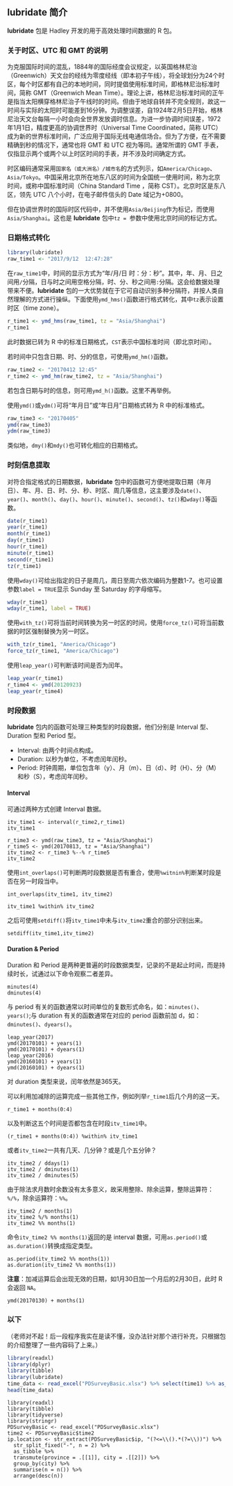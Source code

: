 ## **lubridate** 简介

**lubridate** 包是 Hadley 开发的用于高效处理时间数据的 R 包。

### 关于时区、UTC 和 GMT 的说明

为克服国际时间的混乱，1884年的国际经度会议规定，以英国格林尼治（Greenwich）天文台的经线为零度经线（即本初子午线），将全球划分为24个时区，每个时区都有自己的本地时间，同时提倡使用标准时间，即格林尼治标准时间，简称 GMT（Greenwich Mean Time）。理论上讲，格林尼治标准时间的正午是指当太阳横穿格林尼治子午线时的时间。但由于地球自转并不完全规则，故这一时间与实际的太阳时可能差到16分钟。为调整误差，自1924年2月5日开始，格林尼治天文台每隔一小时会向全世界发放调时信息。为进一步协调时间误差，1972年1月1日，精度更高的协调世界时（Universal Time Coordinated，简称 UTC）成为新的世界标准时间，广泛应用于国际无线电通信场合。但为了方便，在不需要精确到秒的情况下，通常也将 GMT 和 UTC 视为等同。通常所谓的 GMT 手表，仅指显示两个或两个以上时区时间的手表，并不涉及时间确定方式。

时区编码通常采用`国家名（或大洲名）/城市名`的方式列示，如`America/Chicago`、`Asia/Tokyo`。中国采用北京所在地东八区的时间为全国统一使用时间，称为北京时间，或称中国标准时间（China Standard Time ，简称 CST）。北京时区是东八区，领先 UTC 八个小时，在电子邮件信头的 Date 域记为+0800。

但在协调世界时的国际时区代码中，并不使用`Asia/Beijing`作为标记，而使用`Asia/Shanghai`。这也是 **lubridate** 包中`tz = `参数中使用北京时间的标记方式。

### 日期格式转化

```r
library(lubridate)
raw_time1 <- "2017/9/12  12:47:28"
```

在`raw_time1`中，时间的显示方式为“年/月/日 时：分：秒”。其中，年、月、日之间用`/`分隔，日与时之间用空格分隔，时、分、秒之间用`:`分隔。这会给数据处理带来不便。**lubridate** 包的一大优势就在于它可自动识别多种分隔符，并按人类自然理解的方式进行操纵。下面使用`ymd_hms()`函数进行格式转化，其中`tz`表示设置时区（time zone）。

```r
r_time1 <- ymd_hms(raw_time1, tz = "Asia/Shanghai")
r_time1
```
此时数据已转为 R 中的标准日期格式，`CST`表示中国标准时间（即北京时间）。


若时间中只包含日期、时、分的信息，可使用`ymd_hm()`函数。

```r
raw_time2 <- "20170412 12:45"
r_time2 <- ymd_hm(raw_time2, tz = "Asia/Shanghai")
```

若包含日期与时的信息，则可用`ymd_h()`函数。这里不再举例。

使用`ymd()`或`ydm()`可将“年月日”或“年日月”日期格式转为 R 中的标准格式。
```r
raw_time3 <- "20170405"
ymd(raw_time3)
ydm(raw_time3)
```
类似地，`dmy()`和`mdy()`也可转化相应的日期格式。


### 时刻信息提取

对符合指定格式的日期数据，**lubridate** 包中的函数可方便地提取日期（年月日）、年、月、日、时、分、秒、时区、周几等信息，这主要涉及`date()`、`year()`、`month()`、`day()`、`hour()`、`minute()`、`second()`、`tz()`和`wday()`等函数。

```r
date(r_time1)
year(r_time1)
month(r_time1)
day(r_time1)
hour(r_time1)
minute(r_time1)
second(r_time1)
tz(r_time1)
```

使用`wday()`可给出指定的日子是周几，周日至周六依次编码为整数1-7。也可设置参数`label = TRUE`显示 Sunday 至 Saturday 的字母缩写。

```r
wday(r_time1)
wday(r_time1, label = TRUE)
```

使用`with_tz()`可将当前时间转换为另一时区的时间，使用`force_tz()`可将当前数据的时区强制替换为另一时区。

```r
with_tz(r_time1, "America/Chicago")
force_tz(r_time1, "America/Chicago")
```

使用`leap_year()`可判断该时间是否为闰年。

```r
leap_year(r_time1)
r_time4 <- ymd(20120923)
leap_year(r_time4)
```


### 时段数据

**lubridate** 包内的函数可处理三种类型的时段数据，他们分别是 Interval 型、Duration 型和 Period 型。

+ Interval: 由两个时间点构成。
+ Duration: 以秒为单位，不考虑闰年闰秒。
+ Period: 时钟周期，单位包含年（y）、月（m）、日（d）、时（H）、分（M）和秒（S），考虑闰年闰秒。

#### Interval

可通过两种方式创建 Interval 数据。

```{r}
itv_time1 <- interval(r_time2,r_time1)
itv_time1
```
```{r}
r_time3 <- ymd(raw_time3, tz = "Asia/Shanghai")
r_time5 <- ymd(20170813, tz = "Asia/Shanghai")
itv_time2 <- r_time3 %--% r_time5
itv_time2
```

使用`int_overlaps()`可判断两时段数据是否有重合，使用`%witnin%`判断某时段是否在另一时段当中。

```{r}
int_overlaps(itv_time1, itv_time2)
```
```{r}
itv_time1 %within% itv_time2
```

之后可使用`setdiff()`将`itv_time1`中未与`itv_time2`重合的部分识别出来。

```{r}
setdiff(itv_time1,itv_time2)
```

#### Duration & Period

Duration 和 Period 是两种更普遍的时段数据类型，记录的不是起止时间，而是持续时长，试通过以下命令观察二者差异。

```{r}
minutes(4)
dminutes(4)
```

与 period 有关的函数通常以时间单位的复数形式命名，如：`minutes()`、`years()`;与 duration 有关的函数通常在对应的 period 函数前加 d，如：`dminutes()`、`dyears()`。

```{r}
leap_year(2017)
ymd(20170101) + years(1)
ymd(20170101) + dyears(1)
leap_year(2016)
ymd(20160101) + years(1)
ymd(20160101) + dyears(1)
```

对 duration 类型来说，闰年依然是365天。

可以利用加减除的运算完成一些其他工作，例如列举`r_time1`后几个月的这一天。 

```{r}
r_time1 + months(0:4)
```

以及判断这五个时间是否都包含在时段`itv_time1`中。

```{r}
(r_time1 + months(0:4)) %within% itv_time1
```

或者`itv_time2`一共有几天、几分钟？或是几个五分钟？

```{r}
itv_time2 / ddays(1)
itv_time2 / dminutes(1)
itv_time2 / dminutes(5)
```

由于除法求月数时余数没有太多意义，故采用整除、除余运算，整除运算符：`%/%`，除余运算符：`%%`。

```{r}
itv_time2 / months(1)
itv_time2 %/% months(1)
itv_time2 %% months(1)
```

命令`itv_time2 %% months(1)`返回的是 interval 数据，可用`as.period()`或`as.duration()`转换成指定类型。

```{r}
as.period(itv_time2 %% months(1))
as.duration(itv_time2 %% months(1))
```

**注意**：加减运算后会出现无效的日期，如1月30日加一个月后的2月30日，此时 R 会返回 `NA`。

```{r}
ymd(20170130) + months(1)
```




### 以下

（老师对不起！后一段程序我实在是读不懂，没办法针对那个进行补充，只根据包的介绍整理了一些内容码了上来。）

```r
library(readxl)
library(dplyr)
library(tibble)
library(lubridate)
time_data <- read_excel("PDSurveyBasic.xlsx") %>% select(time1) %>% as_tibble() 
head(time_data)
```


```r, eval=FALSE
library(readxl)
library(tibble)
library(tidyverse)
library(stringr)
PDSurveyBasic <- read_excel("PDSurveyBasic.xlsx")
time2 <- PDSurveyBasic$time2
ip.location <- str_extract(PDSurveyBasic$ip, "(?<=\\().*(?=\\))") %>% 
  str_split_fixed("-", n = 2) %>%
  as_tibble %>%
  transmute(province = .[[1]], city = .[[2]]) %>% 
  group_by(city) %>% 
  summarise(n = n()) %>% 
  arrange(desc(n))
```



